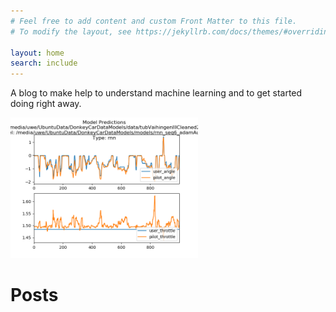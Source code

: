 ```yaml
---
# Feel free to add content and custom Front Matter to this file.
# To modify the layout, see https://jekyllrb.com/docs/themes/#overriding-theme-defaults

layout: home
search: include
---
```


A blog to make help to understand machine learning and to get started doing right away.


<img src="images/trainDonkey.png" alt="drawing" width="300"/>


# Posts

